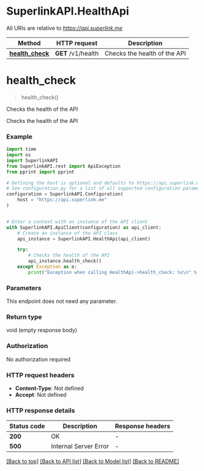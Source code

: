 # SuperlinkAPI.HealthApi

All URIs are relative to *https://api.superlink.me*

Method | HTTP request | Description
------------- | ------------- | -------------
[**health_check**](HealthApi.md#health_check) | **GET** /v1/health | Checks the health of the API


# **health_check**
> health_check()

Checks the health of the API

Checks the health of the API

### Example

```python
import time
import os
import SuperlinkAPI
from SuperlinkAPI.rest import ApiException
from pprint import pprint

# Defining the host is optional and defaults to https://api.superlink.me
# See configuration.py for a list of all supported configuration parameters.
configuration = SuperlinkAPI.Configuration(
    host = "https://api.superlink.me"
)


# Enter a context with an instance of the API client
with SuperlinkAPI.ApiClient(configuration) as api_client:
    # Create an instance of the API class
    api_instance = SuperlinkAPI.HealthApi(api_client)

    try:
        # Checks the health of the API
        api_instance.health_check()
    except Exception as e:
        print("Exception when calling HealthApi->health_check: %s\n" % e)
```


### Parameters
This endpoint does not need any parameter.

### Return type

void (empty response body)

### Authorization

No authorization required

### HTTP request headers

 - **Content-Type**: Not defined
 - **Accept**: Not defined

### HTTP response details
| Status code | Description | Response headers |
|-------------|-------------|------------------|
**200** | OK |  -  |
**500** | Internal Server Error |  -  |

[[Back to top]](#) [[Back to API list]](../README.md#documentation-for-api-endpoints) [[Back to Model list]](../README.md#documentation-for-models) [[Back to README]](../README.md)

